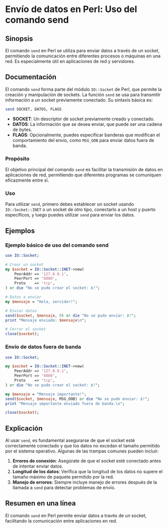 <!--
Meta Description: # Envío de datos en Perl: Uso del comando send ## Sinopsis El comando `send` en Perl se utiliza para enviar datos a través de un socket, permitiendo l...
Meta Keywords: socket, datos, send, enviar, que
-->

# Envío de datos en Perl: Uso del comando send

## Sinopsis
El comando `send` en Perl se utiliza para enviar datos a través de un socket, permitiendo la comunicación entre diferentes procesos o máquinas en una red. Es especialmente útil en aplicaciones de red y servidores.

## Documentación
El comando `send` forma parte del módulo `IO::Socket` de Perl, que permite la creación y manipulación de sockets. La función `send` se usa para transmitir información a un socket previamente conectado. Su sintaxis básica es:

```perl
send SOCKET, DATOS, FLAGS
```

- **SOCKET**: Un descriptor de socket previamente creado y conectado.
- **DATOS**: La información que se desea enviar, que puede ser una cadena de bytes.
- **FLAGS**: Opcionalmente, puedes especificar banderas que modifican el comportamiento del envío, como `MSG_OOB` para enviar datos fuera de banda.

### Propósito
El objetivo principal del comando `send` es facilitar la transmisión de datos en aplicaciones de red, permitiendo que diferentes programas se comuniquen eficazmente entre sí.

### Uso
Para utilizar `send`, primero debes establecer un socket usando `IO::Socket::INET` o un socket de otro tipo, conectarlo a un host y puerto específicos, y luego puedes utilizar `send` para enviar los datos.

## Ejemplos
### Ejemplo básico de uso del comando send

```perl
use IO::Socket;

# Crear un socket
my $socket = IO::Socket::INET->new(
    PeerAddr => '127.0.0.1',
    PeerPort => '8080',
    Proto    => 'tcp',
) or die "No se pudo crear el socket: $!";

# Datos a enviar
my $mensaje = "Hola, servidor!";

# Enviar datos
send($socket, $mensaje, 0) or die "No se pudo enviar: $!";
print "Mensaje enviado: $mensaje\n";

# Cerrar el socket
close($socket);
```

### Envío de datos fuera de banda

```perl
use IO::Socket;

my $socket = IO::Socket::INET->new(
    PeerAddr => '127.0.0.1',
    PeerPort => '8080',
    Proto    => 'tcp',
) or die "No se pudo crear el socket: $!";

my $mensaje = "Mensaje importante!";
send($socket, $mensaje, MSG_OOB) or die "No se pudo enviar: $!";
print "Mensaje importante enviado fuera de banda.\n";

close($socket);
```

## Explicación
Al usar `send`, es fundamental asegurarse de que el socket esté correctamente conectado y que los datos no excedan el tamaño permitido por el sistema operativo. Algunas de las trampas comunes pueden incluir:

1. **Errores de conexión**: Asegúrate de que el socket esté conectado antes de intentar enviar datos.
2. **Longitud de los datos**: Verifica que la longitud de los datos no supere el tamaño máximo de paquete permitido por la red.
3. **Manejo de errores**: Siempre incluye manejo de errores después de la llamada a `send` para detectar problemas de envío.

## Resumen en una línea
El comando `send` en Perl permite enviar datos a través de un socket, facilitando la comunicación entre aplicaciones en red.